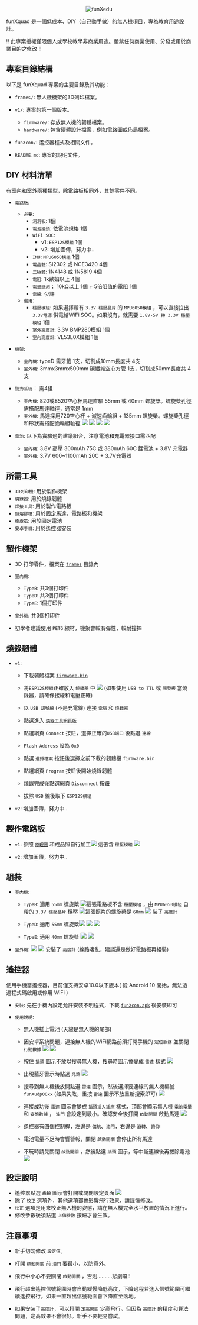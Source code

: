 <p align="center">
  <picture>
    <source media="(prefers-color-scheme: dark)" srcset="funxedu-logo4-white.png">
    <source media="(prefers-color-scheme: light)" srcset="funxedu-logo4-black.png">
    <img alt="funXedu" src="funxedu-logo4-black.png" style="max-width: 100%;">
  </picture>
  <br/>
</p>

funXquad 是一個低成本、DIY（自己動手做）的無人機項目，專為教育用途設計。

!! 此專案授權僅限個人或學校教學非商業用途。嚴禁任何商業使用、分發或用於商業目的之修改 !!

## 專案目錄結構

以下是 funXquad 專案的主要目錄及其功能：

* `frames/`: 無人機機架的3D列印檔案。

* `v1/`: 專案的第一個版本。
    * `firmware/`: 存放無人機的韌體檔案。
    * `hardware/`: 包含硬體設計檔案，例如電路圖或佈局檔案。

* `funXcon/`: 遙控器程式及相關文件。

* `README.md`: 專案的說明文件。

## DIY 材料清單

有室內和室外兩種類型，除電路板相同外，其餘零件不同。

* `電路板`:
    * `必要`:
        * `洞洞板`: 1個
        * `電池接頭`: 依電池規格 1個
        * `WiFi SOC`:
            * v1: `ESP12S模組` 1個
            * v2: 增加圖傳，努力中..
        * `IMU`: `MPU6050模組` 1個
        * `電晶體`: SI2302 或 NCE3420 4個
        * `二極體`: 1N4148 或 1N5819 4個
        * `電阻`: 1k歐姆以上 4個
        * `電量感測`； 10kΩ以上 1個 + 5倍阻值的電阻 1個
        * `電線`: 少許
    * `選用`:
        * `穩壓模組`:  如果選擇帶有 `3.3V 穩壓晶片` 的 `MPU6050模組` ，可以直接拉出 `3.3V電源` 供電給WiFi SOC。如果沒有，就需要 `1.8V-5V 轉 3.3V 穩壓模組` 1個
        * `室外高度計`: 3.3V BMP280模組 1個
        * `室內高度計`: VL53L0X模組 1個

* `機架`:
    * `室內機`: typeD 需牙籤 1支，切割成10mm長度共 4支
    * `室外機`: 3mmx3mmx500mm 碳纖維空心方管 1支，切割成50mm長度共 4支

* `動力系統`： 需4組
    * `室內機`: 820或8520空心杯馬達直驅 55mm 或 40mm 螺旋槳。螺旋槳孔徑需搭配馬達軸徑，通常是 1mm
    * `室外機`: 馬達採用720空心杯 + 減速齒輪組 + 135mm 螺旋槳。螺旋槳孔徑和形狀需搭配齒輪組軸徑 ![](v1/hardware/gearset1.avif) ![](v1/hardware/gearset2.avif) ![](v1/hardware/propeller135.avif) ![](v1/hardware/propeller135_2.avif)

* `電池`: 以下為實驗過的建議組合，注意電池和充電器接口需匹配
    * `室內機`: 3.8V 高壓 300mAh 75C 或 380mAh 60C 鋰電池 + 3.8V 充電器
    * `室外機`: 3.7V 600~1100mAh 20C + 3.7V充電器

## 所需工具
* `3D列印機`: 用於製作機架
* `燒錄器`: 用於燒錄韌體
* `焊接工具`: 用於製作電路板
* `熱熔膠槍`: 用於固定馬達，電路板和機架
* `橡皮筋`: 用於固定電池
* `安卓手機`: 用於遙控器安裝

## 製作機架
* 3D 打印零件，檔案在 [`frames`](/frames) 目錄內
* `室內機`:
    * `TypeB`: 共3個打印件
    * `TypeD`: 共3個打印件
    * `TypeE`: 1個打印件

* `室外機`: 共3個打印件
* 初學者建議使用 `PETG` 線材，機架會較有彈性，較耐撞摔

## 燒錄韌體
* `v1`: 
    * 下載韌體檔案 [ `firmware.bin` ](v1/firmware/firmware.bin)
    * 將`ESP12S模組`正確放入 `燒錄器` 中 ![](v1/firmware/programmer.jpg) (如果使用 `USB to TTL` 或 `開發板` 當燒錄器，請確保接線和電壓正確)

    * 以 `USB 訊號線` (不是充電線) 連接 `電腦` 和 `燒錄器` 
    * 點選進入 [`燒錄工具網頁版`](https://espressif.github.io/esptool-js/)
    * 點選網頁 `Connect` 按鈕，選擇正確的`USB端口` 後點選 `連線`
    * `Flash Address` 設為 `0x0`
    * 點選 `選擇檔案` 按鈕後選擇之前下載的韌體檔 `firmware.bin`
    * 點選網頁 `Program` 按鈕後開始燒錄韌體
    * 燒錄完成後點選網頁 `Disconnect` 按鈕
    * 拔除 `USB` 線後取下 `ESP12S模組`

* `v2`: 增加圖傳，努力中..

## 製作電路板
* `v1`: 參照 [`原理圖`](v1/hardware/Schematic_funxdrone_v1.pdf) 和成品照自行加工![](v1/hardware/circuit1.jpg) 這張含 `穩壓模組` ![](v1/hardware/circuit2.jpg)

* `v2`: 增加圖傳，努力中..

## 組裝
* `室內機`: 
    
    * `TypeB`: 適用 `55mm` 螺旋槳 ![](v1/hardware/typeB60v2.jpg)這張電路板不含 `穩壓模組` ，由 `MPU6050模組` 自帶的 `3.3V 穩壓晶片` 穩壓 ![](v1/hardware/typeB60v2_2.jpg)這張照片的螺旋槳是 `60mm` ![](v1/hardware/tof.jpg) 裝了 `高度計`

    * `TypeD`: 適用 `55mm` 螺旋槳![](v1/hardware/typeD55v4.jpg) ![](v1/hardware/typeD55v4_3.jpg) ![](v1/hardware/typeD55v4_2.jpg)  
   
    * `TypeE`: 適用 `40mm` 螺旋槳 ![](frames/typeE40.jpg) ![](v1/hardware/typeE40.jpg)


* `室外機`: ![](v1/hardware/outdoor135v2.jpg) ![](v1/hardware/outdoor135v2_2.jpg) 安裝了 `高度計` (線路凌亂，建議還是做好電路板再組裝)

## 遙控器
使用手機當遙控器，目前僅支持安卓10.0以下版本( 從 Android 10 開始，無法透過程式碼啟用或停用 WiFi )

* `安裝`: 先在手機內設定允許安裝不明程式，下載 [`funXcon.apk`](funXcon/funXcon.apk) 後安裝即可

* `使用說明`: 
    * 無人機插上電池 (天線是無人機的尾部)
    * 因安卓系統問題，連接無人機的WiFi網路前須打開手機的 `定位服務` 並關閉 `行動數據` ![](funXcon/1.jpg) ![](funXcon/2.jpg)
    * 按住 `插頭` 圖示不放以搜尋無人機，搜尋時圖示會變成 `雷達` 樣式 ![](funXcon/3.png)
    * 出現藍牙警示時點選 `允許` ![](funXcon/4.jpg)
    * 搜尋到無人機後放開點選 `雷達` 圖示，然後選擇要連線的無人機編號 `funXudp00xx` (如果失敗，重按 `雷達` 圖示不放重新搜索即可) ![](funXcon/5.jpg)
    * 連接成功後 `雷達` 圖示會變成 `插頭插入插座` 樣式，頂部會顯示無人機 `電池電量` 和 `姿態數據` ， `油門` 會設定到最小。確認安全後打開 `啟動開關` 啟動馬達 ![](funXcon/6.jpg)

    * 遙控器有四個控制桿，左邊是 `偏航`、`油門`，右邊是 `滾轉`、`俯仰` 
    * 電池電量不足時會響警報，關閉 `啟動開關` 會停止所有馬達
    * 不玩時請先關閉 `啟動開關` ，然後點選 `插頭` 圖示，等中斷連線後再拔除電池 ![](funXcon/7.jpg)

## 設定說明
* 遙控器點選 `齒輪` 圖示會打開或關閉設定頁面 ![](funXcon/8.jpg)
* 除了 `校正` 選項外，其他選項都會影響飛行效果，請謹慎修改。
* `校正` 選項是用來校正無人機的姿態，請在無人機完全水平放置的情況下進行。
* 修改參數後須點選 `上傳參數` 按鈕才會生效。

## 注意事項
* 新手切勿修改 `設定值`。

* 打開 `啟動開關` 前 `油門` 要最小，以防意外。        

* 飛行中小心不要關閉 `啟動開關` ，否則..........悲劇囉!!

* 飛行超出遙控信號範圍時會自動緩慢降低高度，下降過程若進入信號範圍可繼續遙控飛行。如果一直超出信號範圍會下降直至落地。
    
* 如果安裝了`高度計`，可以打開 `定高開關` 定高飛行。但因為 `高度計` 的精度和算法問題，定高效果不會很好。新手不要輕易嘗試。
